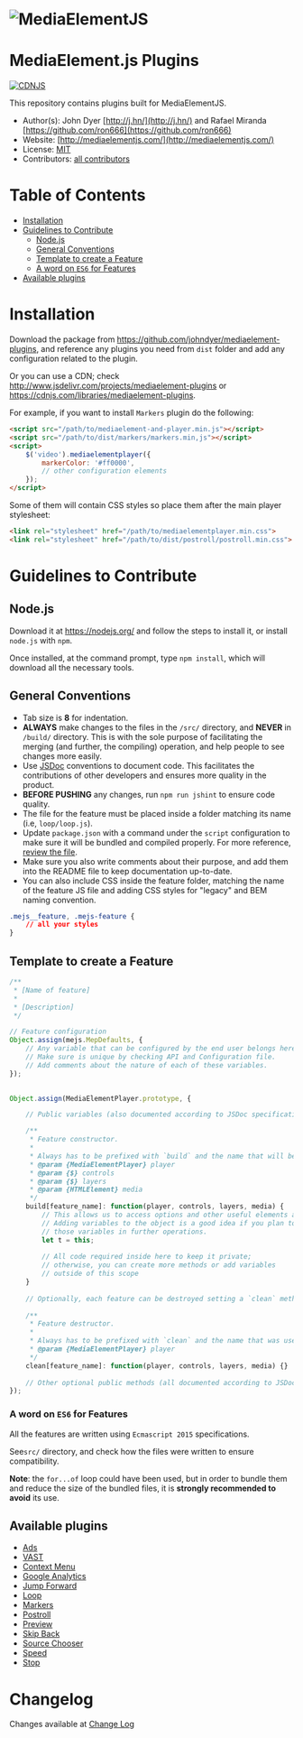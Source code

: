 # ![MediaElementJS](https://cloud.githubusercontent.com/assets/910829/22357262/e6cf32b4-e404-11e6-876b-59afa009f65c.png)

# MediaElement.js Plugins

[![CDNJS](https://img.shields.io/cdnjs/v/mediaelement-plugins.svg)](https://cdnjs.com/libraries/mediaelement-plugins)

This repository contains plugins built for MediaElementJS.

* Author(s): John Dyer [http://j.hn/](http://j.hn/) and Rafael Miranda [https://github.com/ron666](https://github.com/ron666)
* Website: [http://mediaelementjs.com/](http://mediaelementjs.com/)
* License: [MIT](http://johndyer.mit-license.org/)
* Contributors: [all contributors](https://github.com/johndyer/mediaelement-plugins/graphs/contributors)

# Table of Contents

* [Installation](#installation)
* [Guidelines to Contribute](#guidelines)
    * [Node.js](#nodejs)
    * [General Conventions](#conventions)
    * [Template to create a Feature](#template)
    * [A word on `ES6` for Features](#es6)
* [Available plugins](#plugins)

<a id="installation"></a>
# Installation

Download the package from https://github.com/johndyer/mediaelement-plugins, and reference any plugins you need from `dist` folder and add any configuration related to the plugin.

Or you can use a CDN; check http://www.jsdelivr.com/projects/mediaelement-plugins or https://cdnjs.com/libraries/mediaelement-plugins.


For example, if you want to install `Markers` plugin do the following:
```html
<script src="/path/to/mediaelement-and-player.min.js"></script>
<script src="/path/to/dist/markers/markers.min,js"></script>
<script>
    $('video').mediaelementplayer({
    	markerColor: '#ff0000',
    	// other configuration elements
    });
</script>
```

Some of them will contain CSS styles so place them after the main player stylesheet:
```html
<link rel="stylesheet" href="/path/to/mediaelementplayer.min.css">
<link rel="stylesheet" href="/path/to/dist/postroll/postroll.min.css">
```

<a id="guidelines"></a>
# Guidelines to Contribute

<a id="nodejs"></a>
## Node.js

Download it at https://nodejs.org/ and follow the steps to install it, or install `node.js` with `npm`.

Once installed, at the command prompt, type `npm install`, which will download all the necessary tools.

<a id="conventions"></a>
## General Conventions

* Tab size is **8** for indentation.
* **ALWAYS** make changes to the files in the `/src/` directory, and **NEVER** in `/build/` directory. This is with the sole purpose of facilitating the merging (and further, the compiling) operation, and help people to see changes more easily.
* Use [JSDoc](http://usejsdoc.org/) conventions to document code. This facilitates the contributions of other developers and ensures more quality in the product.
* **BEFORE PUSHING** any changes, run `npm run jshint` to ensure code quality.
* The file for the feature must be placed inside a folder matching its name (i.e, `loop/loop.js`).
* Update `package.json` with a command under the `script` configuration to make sure it will be bundled and compiled properly. For more reference, [review the file](package.json).
* Make sure you also write comments about their purpose, and add them into the README file to keep documentation up-to-date.
* You can also include CSS inside the feature folder, matching the name of the feature JS file and adding CSS styles for "legacy" and BEM naming convention.
```css
.mejs__feature, .mejs-feature {
    // all your styles
}
```

<a id="template"></a>
## Template to create a Feature 
```javascript
/**
 * [Name of feature]
 *
 * [Description]
 */

// Feature configuration
Object.assign(mejs.MepDefaults, {
    // Any variable that can be configured by the end user belongs here.
    // Make sure is unique by checking API and Configuration file.
    // Add comments about the nature of each of these variables.
});

	
Object.assign(MediaElementPlayer.prototype, {

    // Public variables (also documented according to JSDoc specifications)

    /**
     * Feature constructor.
     *
     * Always has to be prefixed with `build` and the name that will be used in MepDefaults.features list
     * @param {MediaElementPlayer} player
     * @param {$} controls
     * @param {$} layers
     * @param {HTMLElement} media
     */
    build[feature_name]: function(player, controls, layers, media) {
        // This allows us to access options and other useful elements already set.
        // Adding variables to the object is a good idea if you plan to reuse 
        // those variables in further operations.
        let t = this;
        
        // All code required inside here to keep it private;
        // otherwise, you can create more methods or add variables
        // outside of this scope
    }
    
    // Optionally, each feature can be destroyed setting a `clean` method
    
    /**
     * Feature destructor.
     *
     * Always has to be prefixed with `clean` and the name that was used in MepDefaults.features list
     * @param {MediaElementPlayer} player
     */
    clean[feature_name]: function(player, controls, layers, media) {}
            
    // Other optional public methods (all documented according to JSDoc specifications)
});
```

<a id="es6"></a>
### A word on `ES6` for Features

All the features are written using `Ecmascript 2015` specifications. 

See`src/` directory, and check how the files were written to ensure compatibility.

**Note**: the `for...of` loop could have been used, but in order to bundle them and reduce the size of the bundled files, it is **strongly recommended to avoid** its use.

<a id="plugins"></a>
## Available plugins

* [Ads](docs/ads.md)
* [VAST](docs/ads-vast.md)
* [Context Menu](docs/context-menu.md)
* [Google Analytics](docs/google-analytics.md)
* [Jump Forward](docs/jump-forward.md)
* [Loop](docs/loop.md)
* [Markers](docs/markers.md)
* [Postroll](docs/postroll.md)
* [Preview](docs/preview.md)
* [Skip Back](docs/skip-back.md)
* [Source Chooser](docs/source-chooser.md)
* [Speed](docs/speed.md)
* [Stop](docs/stop.md)

# Changelog

Changes available at [Change Log](changelog.md)
